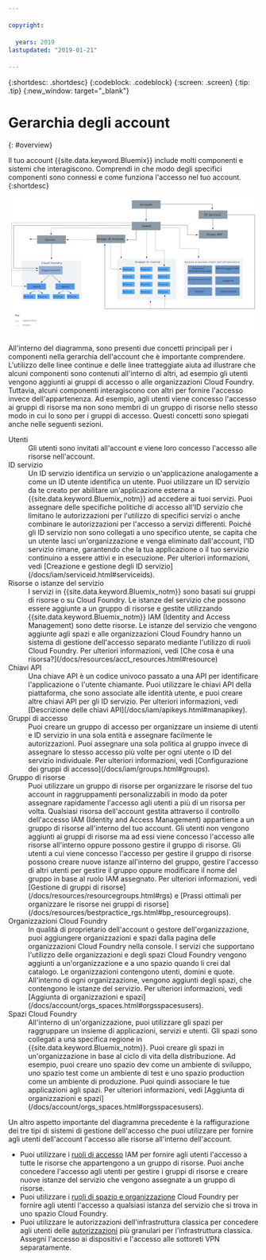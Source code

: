 ```yaml
---

copyright:

  years: 2019
lastupdated: "2019-01-21"

---
```


{:shortdesc: .shortdesc}
{:codeblock: .codeblock}
{:screen: .screen}
{:tip: .tip}
{:new_window: target="_blank"}


# Gerarchia degli account
{: #overview}

Il tuo account {{site.data.keyword.Bluemix}} include molti componenti e sistemi che interagiscono. Comprendi in che modo degli specifici componenti sono connessi e come funziona l'accesso nel tuo account.
{:shortdesc}

<a href="https://console.bluemix.net/docs/api/content/account/images/account_diagram.svg">
  <img src="images/account_diagram.svg" alt="diagramma account">
</a>

All'interno del diagramma, sono presenti due concetti principali per i componenti nella gerarchia dell'account che è importante comprendere. L'utilizzo delle linee continue e delle linee tratteggiate aiuta ad illustrare che alcuni componenti sono contenuti all'interno di altri, ad esempio gli utenti vengono aggiunti ai gruppi di accesso o alle organizzazioni Cloud Foundry. Tuttavia, alcuni componenti interagiscono con altri per fornire l'accesso invece dell'appartenenza. Ad esempio, agli utenti viene concesso l'accesso ai gruppi di risorse ma non sono membri di un gruppo di risorse nello stesso modo in cui lo sono per i gruppi di accesso. Questi concetti sono spiegati anche nelle seguenti sezioni.

<dl>
<dt>Utenti</dt>
<dd>Gli utenti sono invitati all'account e viene loro concesso l'accesso alle risorse nell'account.</dd>
<dt>ID servizio</dt>
<dd>Un ID servizio identifica un servizio o un'applicazione analogamente a come un ID utente identifica un utente. Puoi utilizzare un ID servizio da te creato per abilitare un'applicazione esterna a {{site.data.keyword.Bluemix_notm}} ad accedere ai tuoi servizi. Puoi assegnare delle specifiche politiche di accesso all'ID servizio che limitano le autorizzazioni per l'utilizzo di specifici servizi o anche combinare le autorizzazioni per l'accesso a servizi differenti. Poiché gli ID servizio non sono collegati a uno specifico utente, se capita che un utente lasci un'organizzazione e venga eliminato dall'account, l'ID servizio rimane, garantendo che la tua applicazione o il tuo servizio continuino a essere attivi e in esecuzione. Per ulteriori informazioni, vedi [Creazione e gestione degli ID servizio](/docs/iam/serviceid.html#serviceids).</dd>
<dt>Risorse o istanze del servizio</dt>
<dd>I servizi in {{site.data.keyword.Bluemix_notm}} sono basati sui gruppi di risorse o su Cloud Foundry. Le istanze del servizio che possono essere aggiunte a un gruppo di risorse e gestite utilizzando {{site.data.keyword.Bluemix_notm}} IAM (Identity and Access Management) sono dette risorse. Le istanze del servizio che vengono aggiunte agli spazi e alle organizzazioni Cloud Foundry hanno un sistema di gestione dell'accesso separato mediante l'utilizzo di ruoli Cloud Foundry. Per ulteriori informazioni, vedi [Che cosa è una risorsa?](/docs/resources/acct_resources.html#resource)</dd>
<dt>Chiavi API</dt>
<dd>Una chiave API è un codice univoco passato a una API per identificare l'applicazione o l'utente chiamante. Puoi utilizzare le chiavi API della piattaforma, che sono associate alle identità utente, e puoi creare altre chiavi API per gli ID servizio. Per ulteriori informazioni, vedi [Descrizione delle chiavi API](/docs/iam/apikeys.html#manapikey).</dd>
<dt>Gruppi di accesso</dt>
<dd>Puoi creare un gruppo di accesso per organizzare un insieme di utenti e ID servizio in una sola entità e assegnare facilmente le autorizzazioni. Puoi assegnare una sola politica al gruppo invece di assegnare lo stesso accesso più volte per ogni utente o ID del servizio individuale. Per ulteriori informazioni, vedi [Configurazione dei gruppi di accesso](/docs/iam/groups.html#groups).</dd>
<dt>Gruppo di risorse</dt>
<dd>Puoi utilizzare un gruppo di risorse per organizzare le risorse del tuo account in raggruppamenti personalizzabili in modo da poter assegnare rapidamente l'accesso agli utenti a più di un risorsa per volta. Qualsiasi risorsa dell'account gestita attraverso il controllo dell'accesso IAM (Identity and Access Management) appartiene a un gruppo di risorse all'interno del tuo account. Gli utenti non vengono aggiunti ai gruppi di risorse ma ad essi viene concesso l'accesso alle risorse all'interno oppure possono gestire il gruppo di risorse. Gli utenti a cui viene concesso l'accesso per gestire il gruppo di risorse possono creare nuove istanze all'interno del gruppo, gestire l'accesso di altri utenti per gestire il gruppo oppure modificare il nome del gruppo in base al ruolo IAM assegnato. Per ulteriori informazioni, vedi [Gestione di gruppi di risorse](/docs/resources/resourcegroups.html#rgs) e [Prassi ottimali per organizzare le risorse nei gruppi di risorse](/docs/resources/bestpractice_rgs.html#bp_resourcegroups).</dd>
<dt>Organizzazioni Cloud Foundry</dt>
<dd>In qualità di proprietario dell'account o gestore dell'organizzazione, puoi aggiungere organizzazioni e spazi dalla pagina delle organizzazioni Cloud Foundry nella console. I servizi che supportano l'utilizzo delle organizzazioni e degli spazi Cloud Foundry vengono aggiunti a un'organizzazione e a uno spazio quando li crei dal catalogo. Le organizzazioni contengono utenti, domini e quote. All'interno di ogni organizzazione, vengono aggiunti degli spazi, che contengono le istanze del servizio. Per ulteriori informazioni, vedi [Aggiunta di organizzazioni e spazi](/docs/account/orgs_spaces.html#orgsspacesusers).</dd>
<dt>Spazi Cloud Foundry</dt>
<dd>All'interno di un'organizzazione, puoi utilizzare gli spazi per raggruppare un insieme di applicazioni, servizi e utenti. Gli spazi sono collegati a una specifica
regione in {{site.data.keyword.Bluemix_notm}}. Puoi creare gli spazi in un'organizzazione in base al ciclo di vita della distribuzione. Ad esempio, puoi creare uno spazio dev come un ambiente di sviluppo,
uno spazio test come un ambiente di test e uno spazio production come un ambiente di produzione. Puoi quindi associare
le tue applicazioni agli spazi. Per ulteriori informazioni, vedi [Aggiunta di organizzazioni e spazi](/docs/account/orgs_spaces.html#orgsspacesusers).</dd>
</dl>

Un altro aspetto importante del diagramma precedente è la raffigurazione dei tre tipi di sistemi di gestione dell'accesso che puoi utilizzare per fornire agli utenti dell'account l'accesso alle risorse all'interno dell'account. 

  * Puoi utilizzare i [ruoli di accesso](/docs/iam/users_roles.html#iamusermanrol) IAM per fornire agli utenti l'accesso a tutte le risorse che appartengono a un gruppo di risorse. Puoi anche concedere l'accesso agli utenti per gestire i gruppi di risorse e creare nuove istanze del servizio che vengono assegnate a un gruppo di risorse.
  * Puoi utilizzare i [ruoli di spazio e organizzazione](/docs/iam/cfaccess.html#cfroles) Cloud Foundry per fornire agli utenti l'accesso a qualsiasi istanza del servizio che si trova in uno spazio Cloud Foundry.
  * Puoi utilizzare le autorizzazioni dell'infrastruttura classica per concedere agli utenti delle [autorizzazioni](/docs/iam/infrastructureaccess.html#infrapermission) più granulari per l'infrastruttura classica. Assegni l'accesso ai dispositivi e l'accesso alle sottoreti VPN separatamente.
